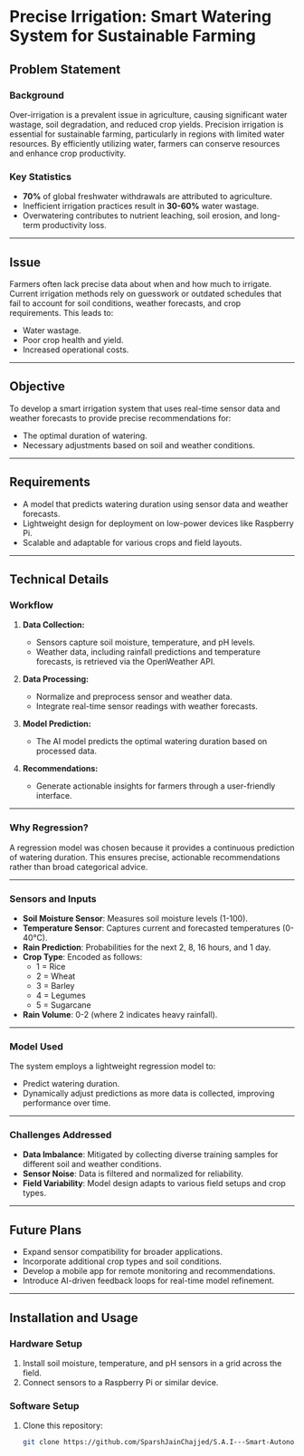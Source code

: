 # **Precise Irrigation: Smart Watering System for Sustainable Farming**

## **Problem Statement**

### Background
Over-irrigation is a prevalent issue in agriculture, causing significant water wastage, soil degradation, and reduced crop yields. Precision irrigation is essential for sustainable farming, particularly in regions with limited water resources. By efficiently utilizing water, farmers can conserve resources and enhance crop productivity.

### Key Statistics
- **70%** of global freshwater withdrawals are attributed to agriculture.
- Inefficient irrigation practices result in **30-60%** water wastage.
- Overwatering contributes to nutrient leaching, soil erosion, and long-term productivity loss.

---

## **Issue**
Farmers often lack precise data about when and how much to irrigate. Current irrigation methods rely on guesswork or outdated schedules that fail to account for soil conditions, weather forecasts, and crop requirements. This leads to:
- Water wastage.
- Poor crop health and yield.
- Increased operational costs.

---

## **Objective**
To develop a smart irrigation system that uses real-time sensor data and weather forecasts to provide precise recommendations for:
- The optimal duration of watering.
- Necessary adjustments based on soil and weather conditions.

---

## **Requirements**
- A model that predicts watering duration using sensor data and weather forecasts.
- Lightweight design for deployment on low-power devices like Raspberry Pi.
- Scalable and adaptable for various crops and field layouts.

---

## **Technical Details**

### **Workflow**
1. **Data Collection:**
   - Sensors capture soil moisture, temperature, and pH levels.
   - Weather data, including rainfall predictions and temperature forecasts, is retrieved via the OpenWeather API.

2. **Data Processing:**
   - Normalize and preprocess sensor and weather data.
   - Integrate real-time sensor readings with weather forecasts.

3. **Model Prediction:**
   - The AI model predicts the optimal watering duration based on processed data.

4. **Recommendations:**
   - Generate actionable insights for farmers through a user-friendly interface.

---

### **Why Regression?**
A regression model was chosen because it provides a continuous prediction of watering duration. This ensures precise, actionable recommendations rather than broad categorical advice.

---

### **Sensors and Inputs**
- **Soil Moisture Sensor**: Measures soil moisture levels (1-100).
- **Temperature Sensor**: Captures current and forecasted temperatures (0-40°C).
- **Rain Prediction**: Probabilities for the next 2, 8, 16 hours, and 1 day.
- **Crop Type**: Encoded as follows:
  - 1 = Rice
  - 2 = Wheat
  - 3 = Barley
  - 4 = Legumes
  - 5 = Sugarcane
- **Rain Volume**: 0-2 (where 2 indicates heavy rainfall).

---

### **Model Used**
The system employs a lightweight regression model to:
- Predict watering duration.
- Dynamically adjust predictions as more data is collected, improving performance over time.

---

### **Challenges Addressed**
- **Data Imbalance**: Mitigated by collecting diverse training samples for different soil and weather conditions.
- **Sensor Noise**: Data is filtered and normalized for reliability.
- **Field Variability**: Model design adapts to various field setups and crop types.

---

## **Future Plans**
- Expand sensor compatibility for broader applications.
- Incorporate additional crop types and soil conditions.
- Develop a mobile app for remote monitoring and recommendations.
- Introduce AI-driven feedback loops for real-time model refinement.

---

## **Installation and Usage**

### **Hardware Setup**
1. Install soil moisture, temperature, and pH sensors in a grid across the field.
2. Connect sensors to a Raspberry Pi or similar device.

### **Software Setup**
1. Clone this repository:
   ```bash
   git clone https://github.com/SparshJainChajjed/S.A.I---Smart-Autonomous-Irrigation-Irrigation-/.git
